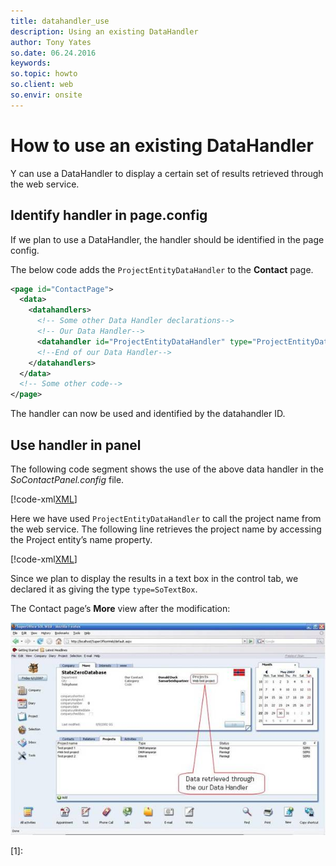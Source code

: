 ```yaml
---
title: datahandler_use
description: Using an existing DataHandler
author: Tony Yates
so.date: 06.24.2016
keywords:
so.topic: howto
so.client: web
so.envir: onsite
---
```


# How to use an existing DataHandler

Y can use a DataHandler to display a certain set of results retrieved through the web service.

## Identify handler in page.config

If we plan to use a DataHandler, the handler should be identified in the page config.

The below code adds the `ProjectEntityDataHandler` to the **Contact** page.

```XML
<page id="ContactPage">
  <data>
    <datahandlers>
      <!-- Some other Data Handler declarations-->
      <!-- Our Data Handler-->
      <datahandler id="ProjectEntityDataHandler" type="ProjectEntityDataHandler"></datahandler>
      <!--End of our Data Handler-->
    </datahandlers>
  </data>
  <!-- Some other code-->
</page>
```

The handler can now be used and identified by the datahandler ID.

## Use handler in panel

The following code segment shows the use of the above data handler in the *SoContactPanel.config* file.

[!code-xml[XML](includes/socontactpanel.xml)]

Here we have used `ProjectEntityDataHandler` to call the project name from the web service. The following line retrieves the project name by accessing the Project entity’s name property.

[!code-xml[XML](includes/socontactpanel.xml?range=20)]

Since we plan to display the results in a text box in the control tab, we declared it as giving the type `type=SoTextBox`.

The Contact page’s **More** view after the modification:

![01][img1]

<!-- Referenced links -->
[1]:

<!-- Referenced images -->
[img1]: media/image001.jpg
